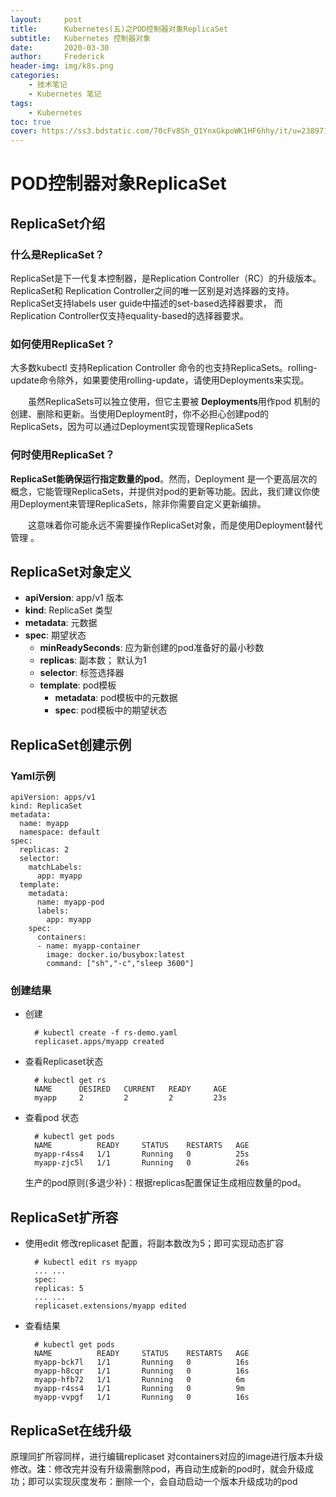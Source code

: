 ```yaml
---
layout:     post
title:      Kubernetes(五)之POD控制器对象ReplicaSet
subtitle:   Kubernetes 控制器对象
date:       2020-03-30
author:     Frederick
header-img: img/k8s.png
categories:
    - 技术笔记
    - Kubernetes 笔记
tags:
    - Kubernetes
toc: true
cover: https://ss3.bdstatic.com/70cFv8Sh_Q1YnxGkpoWK1HF6hhy/it/u=2389716159,3815266060&fm=26&gp=0.jpg
---
```


# POD控制器对象ReplicaSet
## ReplicaSet介绍

### 什么是ReplicaSet？

ReplicaSet是下一代复本控制器，是Replication Controller（RC）的升级版本。ReplicaSet和 Replication Controller之间的唯一区别是对选择器的支持。ReplicaSet支持labels user guide中描述的set-based选择器要求， 而Replication Controller仅支持equality-based的选择器要求。

### 如何使用ReplicaSet？

大多数kubectl 支持Replication Controller 命令的也支持ReplicaSets。rolling-update命令除外，如果要使用rolling-update，请使用Deployments来实现。

　　虽然ReplicaSets可以独立使用，但它主要被 **Deployments**用作pod 机制的创建、删除和更新。当使用Deployment时，你不必担心创建pod的ReplicaSets，因为可以通过Deployment实现管理ReplicaSets

### 何时使用ReplicaSet？

**ReplicaSet能确保运行指定数量的pod**。然而，Deployment 是一个更高层次的概念，它能管理ReplicaSets，并提供对pod的更新等功能。因此，我们建议你使用Deployment来管理ReplicaSets，除非你需要自定义更新编排。

　　这意味着你可能永远不需要操作ReplicaSet对象，而是使用Deployment替代管理 。

## ReplicaSet对象定义

- **apiVersion**: app/v1  版本
- **kind**:  ReplicaSet  类型
- **metadata**:  元数据
- **spec**:   期望状态
    - **minReadySeconds**: 应为新创建的pod准备好的最小秒数
    - **replicas**: 副本数； 默认为1
    - **selector**: 标签选择器
    - **template**: pod模板
        - **metadata**: pod模板中的元数据
        - **spec**: pod模板中的期望状态

## ReplicaSet创建示例

### Yaml示例

    apiVersion: apps/v1
    kind: ReplicaSet
    metadata:
      name: myapp
      namespace: default
    spec:
      replicas: 2
      selector:
        matchLabels:
          app: myapp
      template:
        metadata:
          name: myapp-pod
          labels:
            app: myapp
        spec:
          containers:
          - name: myapp-container
            image: docker.io/busybox:latest
            command: ["sh","-c","sleep 3600"]

### 创建结果

- 创建

        # kubectl create -f rs-demo.yaml
        replicaset.apps/myapp created
- 查看Replicaset状态

        # kubectl get rs
        NAME      DESIRED   CURRENT   READY     AGE
        myapp     2         2         2         23s

- 查看pod 状态

        # kubectl get pods
        NAME          READY     STATUS    RESTARTS   AGE
        myapp-r4ss4   1/1       Running   0          25s
        myapp-zjc5l   1/1       Running   0          26s

    生产的pod原则(多退少补)：根据replicas配置保证生成相应数量的pod。

## ReplicaSet扩所容

- 使用edit 修改replicaset 配置，将副本数改为5；即可实现动态扩容

        # kubectl edit rs myapp
        ... ...
        spec:
        replicas: 5
        ... ...
        replicaset.extensions/myapp edited
- 查看结果 

        # kubectl get pods
        NAME          READY     STATUS    RESTARTS   AGE
        myapp-bck7l   1/1       Running   0          16s
        myapp-h8cqr   1/1       Running   0          16s
        myapp-hfb72   1/1       Running   0          6m
        myapp-r4ss4   1/1       Running   0          9m
        myapp-vvpgf   1/1       Running   0          16s

## ReplicaSet在线升级

原理同扩所容同样，进行编辑replicaset 对containers对应的image进行版本升级修改。**注**：修改完并没有升级需删除pod，再自动生成新的pod时，就会升级成功；即可以实现灰度发布：删除一个，会自动启动一个版本升级成功的pod
